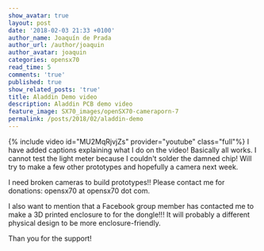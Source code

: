 ```yaml
---
show_avatar: true
layout: post
date: '2018-02-03 21:33 +0100'
author_name: Joaquín de Prada
author_url: /author/joaquin
author_avatar: joaquin
categories: opensx70
read_time: 5
comments: 'true'
published: true
show_related_posts: 'true'
title: Aladdin Demo video
description: Aladdin PCB demo video
feature_image: SX70_images/openSX70-cameraporn-7
permalink: /posts/2018/02/aladdin-demo
---
```

{% include video id="MU2MqRjvjZs" provider="youtube" class="full"%}
I have added captions explaining what I do on the video!
Basically all works. I cannot test the light meter because I couldn't solder the damned chip! 
Will try to make a few other prototypes and hopefully a camera next week.

I need broken cameras to build prototypes!! Please contact me for donations: opensx70 at opensx70 dot com.

I also want to mention that a Facebook group member has contacted me to make a 3D printed enclosure to for the dongle!!! 
It will probably a different physical design to be more enclosure-friendly.

Than you for the support!
